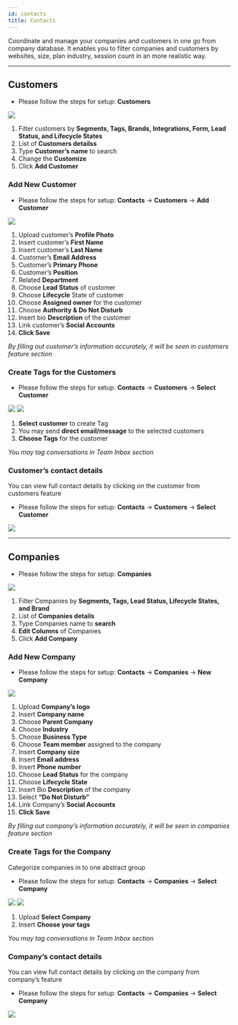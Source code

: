```yaml
---
id: contacts
title: Contacts
---
```


Coordinate and manage your companies and customers in one go from company database. It enables you to filter companies and customers by websites, size, plan industry, session count in an more realistic way.

---

## Customers

- Please follow the steps for setup: **Customers**

![](https://s3.us-west-2.amazonaws.com/erxes-docs/contact-1.png)

1. Filter customers by **Segments, Tags, Brands, Integrations, Form, Lead Status, and Lifecycle States**
2. List of **Customers detailss**
3. Type **Customer’s name** to search
4. Change the **Customize**
5. Click **Add Customer**

### Add New Customer

- Please follow the steps for setup: **Contacts** -> **Customers** -> **Add Customer**

![](https://s3.us-west-2.amazonaws.com/erxes-docs/contact-2.png)

1. Upload customer’s **Profile Photo**
2. Insert customer’s **First Name**
3. Insert customer’s **Last Name**
4. Customer’s **Email Address**
5. Customer’s **Primary Phone**
6. Customer’s **Position**
7. Related **Department**
8. Choose **Lead Status** of customer
9. Choose **Lifecycle** State of customer
10. Choose **Assigned owner** for the customer
11. Choose **Authority & Do Not Disturb**
12. Insert bio **Description** of the customer
13. Link customer’s **Social Accounts**
14. **Click Save**

_By filling out customer’s information accurately, it will be seen in customers feature section_

### Create Tags for the Customers

- Please follow the steps for setup: **Contacts** -> **Customers** -> **Select Customer**

![](https://s3.us-west-2.amazonaws.com/erxes-docs/contact-3.png)
![](https://s3.us-west-2.amazonaws.com/erxes-docs/contact-4.png)

1. **Select customer** to create Tag
2. You may send **direct email/message** to the selected customers
3. **Choose Tags** for the customer

_You may tag conversations in Team Inbox section_

### Customer’s contact details

You can view full contact details by clicking on the customer from customers feature

- Please follow the steps for setup: **Contacts** -> **Customers** -> **Select Customer**

![](https://s3.us-west-2.amazonaws.com/erxes-docs/contact-5.png)

---

## Companies

- Please follow the steps for setup: **Companies**

![](https://s3-us-west-2.amazonaws.com/erxes-docs/marketing-11.png)

1. Filter Companies by **Segments, Tags, Lead Status, Lifecycle States, and Brand**
2. List of **Companies details**
3. Type Companies name to **search**
4. **Edit Columns** of Companies
5. Click **Add Company**

### Add New Company

- Please follow the steps for setup: **Contacts** -> **Companies** -> **New Company**

![](https://s3.us-west-2.amazonaws.com/erxes-docs/contact-6.png)

1. Upload **Company’s logo**
2. Insert **Company name**
3. Choose **Parent Company**
4. Choose **Industry**
5. Choose **Business Type**
6. Choose **Team member** assigned to the company
7. Insert **Company size**
8. Insert **Email address**
9. Insert **Phone number**
10. Choose **Lead Status** for the company
11. Choose **Lifecycle State**
12. Insert Bio **Description** of the company
13. Select **“Do Not Disturb”**
14. Link Company’s **Social Accounts**
15. **Click Save**

_By filling out company’s information accurately, it will be seen in companies feature section_

### Create Tags for the Company

Categorize companies in to one abstract group

- Please follow the steps for setup: **Contacts** -> **Companies** -> **Select Company**

![](https://s3.us-west-2.amazonaws.com/erxes-docs/contact-8.png)
![](https://s3.us-west-2.amazonaws.com/erxes-docs/contact-4.png)

1. Upload **Select Company**
2. Insert **Choose your tags**

_You may tag conversations in Team Inbox section_

### Company’s contact details

You can view full contact details by clicking on the company from company’s feature

- Please follow the steps for setup: **Contacts** -> **Companies** -> **Select Company**

![](https://s3.us-west-2.amazonaws.com/erxes-docs/contact-10.png)
